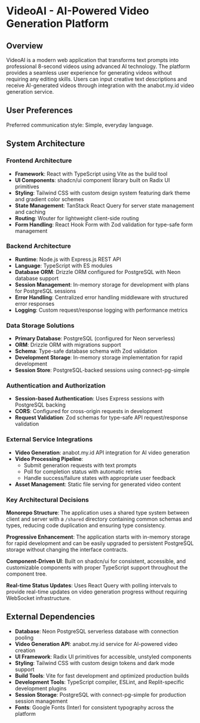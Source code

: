 # VideoAI - AI-Powered Video Generation Platform

## Overview

VideoAI is a modern web application that transforms text prompts into professional 8-second videos using advanced AI technology. The platform provides a seamless user experience for generating videos without requiring any editing skills. Users can input creative text descriptions and receive AI-generated videos through integration with the anabot.my.id video generation service.

## User Preferences

Preferred communication style: Simple, everyday language.

## System Architecture

### Frontend Architecture
- **Framework**: React with TypeScript using Vite as the build tool
- **UI Components**: shadcn/ui component library built on Radix UI primitives
- **Styling**: Tailwind CSS with custom design system featuring dark theme and gradient color schemes
- **State Management**: TanStack React Query for server state management and caching
- **Routing**: Wouter for lightweight client-side routing
- **Form Handling**: React Hook Form with Zod validation for type-safe form management

### Backend Architecture
- **Runtime**: Node.js with Express.js REST API
- **Language**: TypeScript with ES modules
- **Database ORM**: Drizzle ORM configured for PostgreSQL with Neon database support
- **Session Management**: In-memory storage for development with plans for PostgreSQL sessions
- **Error Handling**: Centralized error handling middleware with structured error responses
- **Logging**: Custom request/response logging with performance metrics

### Data Storage Solutions
- **Primary Database**: PostgreSQL (configured for Neon serverless)
- **ORM**: Drizzle ORM with migrations support
- **Schema**: Type-safe database schema with Zod validation
- **Development Storage**: In-memory storage implementation for rapid development
- **Session Store**: PostgreSQL-backed sessions using connect-pg-simple

### Authentication and Authorization
- **Session-based Authentication**: Uses Express sessions with PostgreSQL backing
- **CORS**: Configured for cross-origin requests in development
- **Request Validation**: Zod schemas for type-safe API request/response validation

### External Service Integrations
- **Video Generation**: anabot.my.id API integration for AI video generation
- **Video Processing Pipeline**: 
  - Submit generation requests with text prompts
  - Poll for completion status with automatic retries
  - Handle success/failure states with appropriate user feedback
- **Asset Management**: Static file serving for generated video content

### Key Architectural Decisions

**Monorepo Structure**: The application uses a shared type system between client and server with a `/shared` directory containing common schemas and types, reducing code duplication and ensuring type consistency.

**Progressive Enhancement**: The application starts with in-memory storage for rapid development and can be easily upgraded to persistent PostgreSQL storage without changing the interface contracts.

**Component-Driven UI**: Built on shadcn/ui for consistent, accessible, and customizable components with proper TypeScript support throughout the component tree.

**Real-time Status Updates**: Uses React Query with polling intervals to provide real-time updates on video generation progress without requiring WebSocket infrastructure.

## External Dependencies

- **Database**: Neon PostgreSQL serverless database with connection pooling
- **Video Generation API**: anabot.my.id service for AI-powered video creation
- **UI Framework**: Radix UI primitives for accessible, unstyled components
- **Styling**: Tailwind CSS with custom design tokens and dark mode support
- **Build Tools**: Vite for fast development and optimized production builds
- **Development Tools**: TypeScript compiler, ESLint, and Replit-specific development plugins
- **Session Storage**: PostgreSQL with connect-pg-simple for production session management
- **Fonts**: Google Fonts (Inter) for consistent typography across the platform